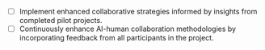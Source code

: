- [ ] Implement enhanced collaborative strategies informed by insights from completed pilot projects.
- [ ] Continuously enhance AI-human collaboration methodologies by incorporating feedback from all participants in the project.